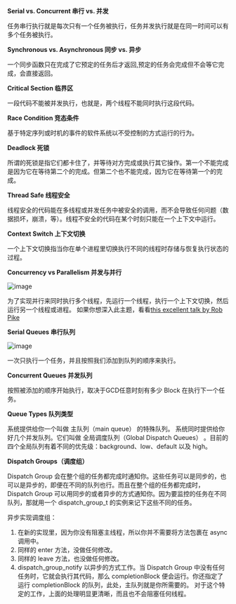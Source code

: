 **Serial vs. Concurrent 串行 vs. 并发**

任务串行执行就是每次只有一个任务被执行，任务并发执行就是在同一时间可以有多个任务被执行。

**Synchronous vs. Asynchronous 同步 vs. 异步**

一个同步函数只在完成了它预定的任务后才返回,预定的任务会完成但不会等它完成，会直接返回。

**Critical Section 临界区**

一段代码不能被并发执行，也就是，两个线程不能同时执行这段代码。

**Race Condition 竞态条件**

基于特定序列或时机的事件的软件系统以不受控制的方式运行的行为。

**Deadlock 死锁**

所谓的死锁是指它们都卡住了，并等待对方完成或执行其它操作。第一个不能完成是因为它在等待第二个的完成。但第二个也不能完成，因为它在等待第一个的完成。

**Thread Safe 线程安全**

线程安全的代码能在多线程或并发任务中被安全的调用，而不会导致任何问题（数据损坏，崩溃，等）。线程不安全的代码在某个时刻只能在一个上下文中运行。

**Context Switch 上下文切换**

一个上下文切换指当你在单个进程里切换执行不同的线程时存储与恢复执行状态的过程。

**Concurrency vs Parallelism 并发与并行**

![image ](https://raw.githubusercontent.com/z55heihei/GCD/master/GCD/Concurrency.png)

为了实现并行来同时执行多个线程，先运行一个线程，执行一个上下文切换，然后运行另一个线程或进程。
如果你想深入此主题，看看[this excellent talk by Rob Pike ](http://vimeo.com/49718712)

**Serial Queues 串行队列**

![image](https://raw.githubusercontent.com/z55heihei/GCD/master/GCD/ConcurrentQueue.png)

一次只执行一个任务，并且按照我们添加到队列的顺序来执行。

**Concurrent Queues 并发队列**

按照被添加的顺序开始执行，取决于GCD任意时刻有多少 Block 在执行下一个任务。

**Queue Types 队列类型**

系统提供给你一个叫做 主队列（main queue） 的特殊队列。
系统同时提供给你好几个并发队列。它们叫做 全局调度队列（Global Dispatch Queues） 。目前的四个全局队列有着不同的优先级：background、low、default 以及 high。

**Dispatch Groups（调度组）**

Dispatch Group 会在整个组的任务都完成时通知你。这些任务可以是同步的，也可以是异步的，即便在不同的队列也行。而且在整个组的任务都完成时，Dispatch Group 可以用同步的或者异步的方式通知你。因为要监控的任务在不同队列，那就用一个 dispatch_group_t 的实例来记下这些不同的任务。

异步实现调度组：
1. 在新的实现里，因为你没有阻塞主线程，所以你并不需要将方法包裹在 async 调用中。
2. 同样的 enter 方法，没做任何修改。
3. 同样的 leave 方法，也没做任何修改。
4. dispatch_group_notify 以异步的方式工作。当 Dispatch Group 中没有任何任务时，它就会执行其代码，那么 completionBlock 便会运行。你还指定了运行 completionBlock 的队列，此处，主队列就是你所需要的。
对于这个特定的工作，上面的处理明显更清晰，而且也不会阻塞任何线程。
